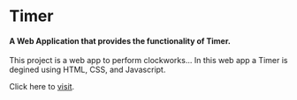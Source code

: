 # Timer

#### A Web Application that provides the functionality of Timer.

This project is a web app to perform clockworks...
In this web app a Timer is degined using HTML, CSS, and Javascript.

Click here to [visit](https://jayeshtijare.github.io/Timer/).
